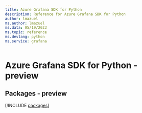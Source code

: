 ```yaml
---
title: Azure Grafana SDK for Python
description: Reference for Azure Grafana SDK for Python
author: lmazuel
ms.author: lmazuel
ms.data: 05/19/2023
ms.topic: reference
ms.devlang: python
ms.service: grafana
---
```

# Azure Grafana SDK for Python - preview
## Packages - preview
[!INCLUDE [packages](grafana-index.md)]